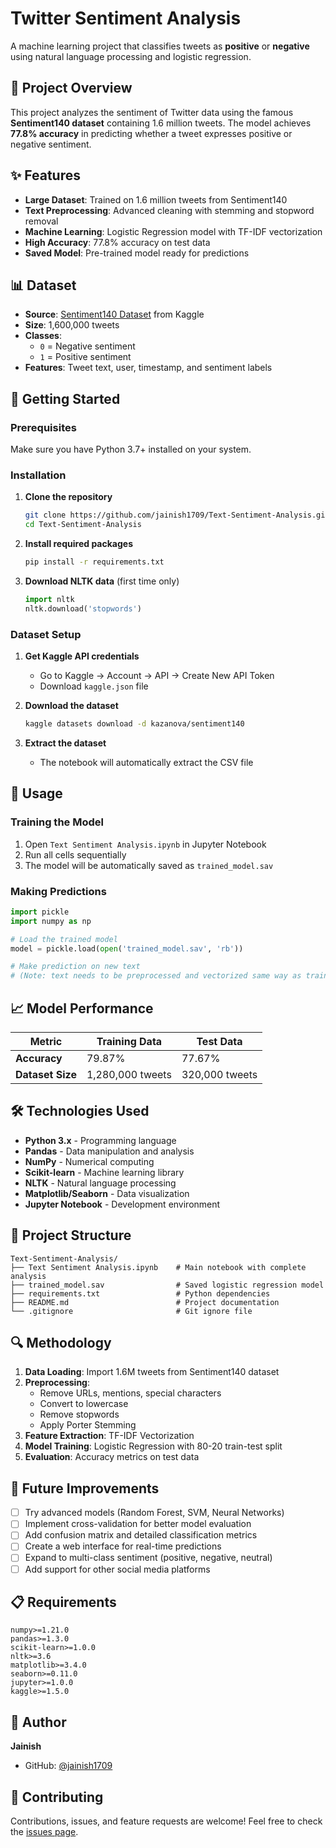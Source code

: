 # Twitter Sentiment Analysis

A machine learning project that classifies tweets as **positive** or **negative** using natural language processing and logistic regression.

## 🎯 Project Overview

This project analyzes the sentiment of Twitter data using the famous **Sentiment140 dataset** containing 1.6 million tweets. The model achieves **77.8% accuracy** in predicting whether a tweet expresses positive or negative sentiment.

## ✨ Features

- **Large Dataset**: Trained on 1.6 million tweets from Sentiment140
- **Text Preprocessing**: Advanced cleaning with stemming and stopword removal  
- **Machine Learning**: Logistic Regression model with TF-IDF vectorization
- **High Accuracy**: 77.8% accuracy on test data
- **Saved Model**: Pre-trained model ready for predictions

## 📊 Dataset

- **Source**: [Sentiment140 Dataset](https://www.kaggle.com/datasets/kazanova/sentiment140) from Kaggle
- **Size**: 1,600,000 tweets
- **Classes**: 
  - `0` = Negative sentiment
  - `1` = Positive sentiment
- **Features**: Tweet text, user, timestamp, and sentiment labels

## 🚀 Getting Started

### Prerequisites

Make sure you have Python 3.7+ installed on your system.

### Installation

1. **Clone the repository**
   ```bash
   git clone https://github.com/jainish1709/Text-Sentiment-Analysis.git
   cd Text-Sentiment-Analysis
   ```

2. **Install required packages**
   ```bash
   pip install -r requirements.txt
   ```

3. **Download NLTK data** (first time only)
   ```python
   import nltk
   nltk.download('stopwords')
   ```

### Dataset Setup

1. **Get Kaggle API credentials**
   - Go to Kaggle → Account → API → Create New API Token
   - Download `kaggle.json` file

2. **Download the dataset**
   ```bash
   kaggle datasets download -d kazanova/sentiment140
   ```

3. **Extract the dataset**
   - The notebook will automatically extract the CSV file

## 📖 Usage

### Training the Model

1. Open `Text Sentiment Analysis.ipynb` in Jupyter Notebook
2. Run all cells sequentially
3. The model will be automatically saved as `trained_model.sav`

### Making Predictions

```python
import pickle
import numpy as np

# Load the trained model
model = pickle.load(open('trained_model.sav', 'rb'))

# Make prediction on new text
# (Note: text needs to be preprocessed and vectorized same way as training data)
```

## 📈 Model Performance

| Metric | Training Data | Test Data |
|--------|---------------|-----------|
| **Accuracy** | 79.87% | 77.67% |
| **Dataset Size** | 1,280,000 tweets | 320,000 tweets |

## 🛠️ Technologies Used

- **Python 3.x** - Programming language
- **Pandas** - Data manipulation and analysis
- **NumPy** - Numerical computing
- **Scikit-learn** - Machine learning library
- **NLTK** - Natural language processing
- **Matplotlib/Seaborn** - Data visualization
- **Jupyter Notebook** - Development environment

## 📁 Project Structure

```
Text-Sentiment-Analysis/
├── Text Sentiment Analysis.ipynb    # Main notebook with complete analysis
├── trained_model.sav                # Saved logistic regression model
├── requirements.txt                 # Python dependencies
├── README.md                        # Project documentation
└── .gitignore                       # Git ignore file
```

## 🔍 Methodology

1. **Data Loading**: Import 1.6M tweets from Sentiment140 dataset
2. **Preprocessing**: 
   - Remove URLs, mentions, special characters
   - Convert to lowercase
   - Remove stopwords
   - Apply Porter Stemming
3. **Feature Extraction**: TF-IDF Vectorization
4. **Model Training**: Logistic Regression with 80-20 train-test split
5. **Evaluation**: Accuracy metrics on test data

## 🚧 Future Improvements

- [ ] Try advanced models (Random Forest, SVM, Neural Networks)
- [ ] Implement cross-validation for better model evaluation
- [ ] Add confusion matrix and detailed classification metrics
- [ ] Create a web interface for real-time predictions
- [ ] Expand to multi-class sentiment (positive, negative, neutral)
- [ ] Add support for other social media platforms

## 📋 Requirements

```
numpy>=1.21.0
pandas>=1.3.0
scikit-learn>=1.0.0
nltk>=3.6
matplotlib>=3.4.0
seaborn>=0.11.0
jupyter>=1.0.0
kaggle>=1.5.0
```


## 👤 Author

**Jainish** 
- GitHub: [@jainish1709](https://github.com/jainish1709)

## 🤝 Contributing

Contributions, issues, and feature requests are welcome! Feel free to check the [issues page](https://github.com/jainish1709/Text-Sentiment-Analysis/issues).
